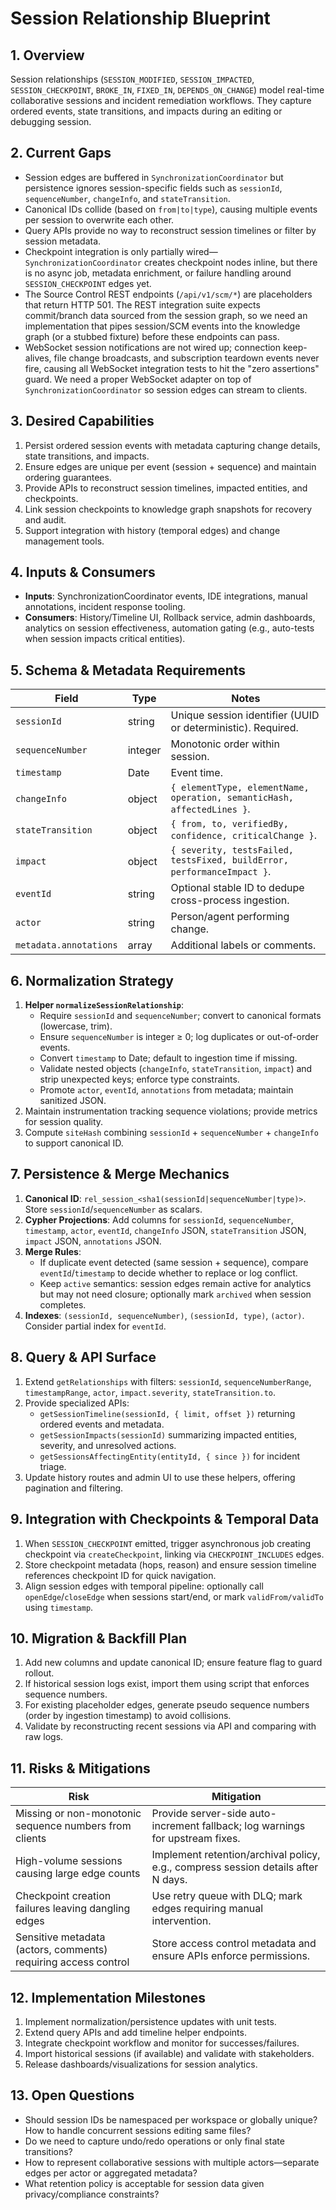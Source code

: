 # Session Relationship Blueprint

## 1. Overview
Session relationships (`SESSION_MODIFIED`, `SESSION_IMPACTED`, `SESSION_CHECKPOINT`, `BROKE_IN`, `FIXED_IN`, `DEPENDS_ON_CHANGE`) model real-time collaborative sessions and incident remediation workflows. They capture ordered events, state transitions, and impacts during an editing or debugging session.

## 2. Current Gaps
- Session edges are buffered in `SynchronizationCoordinator` but persistence ignores session-specific fields such as `sessionId`, `sequenceNumber`, `changeInfo`, and `stateTransition`.
- Canonical IDs collide (based on `from|to|type`), causing multiple events per session to overwrite each other.
- Query APIs provide no way to reconstruct session timelines or filter by session metadata.
- Checkpoint integration is only partially wired—`SynchronizationCoordinator` creates checkpoint nodes inline, but there is no async job, metadata enrichment, or failure handling around `SESSION_CHECKPOINT` edges yet.
- The Source Control REST endpoints (`/api/v1/scm/*`) are placeholders that return HTTP 501. The REST integration suite expects commit/branch data sourced from the session graph, so we need an implementation that pipes session/SCM events into the knowledge graph (or a stubbed fixture) before these endpoints can pass.
- WebSocket session notifications are not wired up; connection keep-alives, file change broadcasts, and subscription teardown events never fire, causing all WebSocket integration tests to hit the "zero assertions" guard. We need a proper WebSocket adapter on top of `SynchronizationCoordinator` so session edges can stream to clients.

## 3. Desired Capabilities
1. Persist ordered session events with metadata capturing change details, state transitions, and impacts.
2. Ensure edges are unique per event (session + sequence) and maintain ordering guarantees.
3. Provide APIs to reconstruct session timelines, impacted entities, and checkpoints.
4. Link session checkpoints to knowledge graph snapshots for recovery and audit.
5. Support integration with history (temporal edges) and change management tools.

## 4. Inputs & Consumers
- **Inputs**: SynchronizationCoordinator events, IDE integrations, manual annotations, incident response tooling.
- **Consumers**: History/Timeline UI, Rollback service, admin dashboards, analytics on session effectiveness, automation gating (e.g., auto-tests when session impacts critical entities).

## 5. Schema & Metadata Requirements
| Field | Type | Notes |
| --- | --- | --- |
| `sessionId` | string | Unique session identifier (UUID or deterministic). Required.
| `sequenceNumber` | integer | Monotonic order within session.
| `timestamp` | Date | Event time.
| `changeInfo` | object | `{ elementType, elementName, operation, semanticHash, affectedLines }`.
| `stateTransition` | object | `{ from, to, verifiedBy, confidence, criticalChange }`.
| `impact` | object | `{ severity, testsFailed, testsFixed, buildError, performanceImpact }`.
| `eventId` | string | Optional stable ID to dedupe cross-process ingestion.
| `actor` | string | Person/agent performing change.
| `metadata.annotations` | array | Additional labels or comments.

## 6. Normalization Strategy
1. **Helper `normalizeSessionRelationship`**:
   - Require `sessionId` and `sequenceNumber`; convert to canonical formats (lowercase, trim).
   - Ensure `sequenceNumber` is integer ≥ 0; log duplicates or out-of-order events.
   - Convert `timestamp` to Date; default to ingestion time if missing.
   - Validate nested objects (`changeInfo`, `stateTransition`, `impact`) and strip unexpected keys; enforce type constraints.
   - Promote `actor`, `eventId`, `annotations` from metadata; maintain sanitized JSON.
2. Maintain instrumentation tracking sequence violations; provide metrics for session quality.
3. Compute `siteHash` combining `sessionId` + `sequenceNumber` + `changeInfo` to support canonical ID.

## 7. Persistence & Merge Mechanics
1. **Canonical ID**: `rel_session_<sha1(sessionId|sequenceNumber|type)>`. Store `sessionId`/`sequenceNumber` as scalars.
2. **Cypher Projections**: Add columns for `sessionId`, `sequenceNumber`, `timestamp`, `actor`, `eventId`, `changeInfo` JSON, `stateTransition` JSON, `impact` JSON, `annotations` JSON.
3. **Merge Rules**:
   - If duplicate event detected (same session + sequence), compare `eventId`/`timestamp` to decide whether to replace or log conflict.
   - Keep `active` semantics: session edges remain active for analytics but may not need closure; optionally mark `archived` when session completes.
4. **Indexes**: `(sessionId, sequenceNumber)`, `(sessionId, type)`, `(actor)`. Consider partial index for `eventId`.

## 8. Query & API Surface
1. Extend `getRelationships` with filters: `sessionId`, `sequenceNumberRange`, `timestampRange`, `actor`, `impact.severity`, `stateTransition.to`.
2. Provide specialized APIs:
   - `getSessionTimeline(sessionId, { limit, offset })` returning ordered events and metadata.
   - `getSessionImpacts(sessionId)` summarizing impacted entities, severity, and unresolved actions.
   - `getSessionsAffectingEntity(entityId, { since })` for incident triage.
3. Update history routes and admin UI to use these helpers, offering pagination and filtering.

## 9. Integration with Checkpoints & Temporal Data
1. When `SESSION_CHECKPOINT` emitted, trigger asynchronous job creating checkpoint via `createCheckpoint`, linking via `CHECKPOINT_INCLUDES` edges.
2. Store checkpoint metadata (hops, reason) and ensure session timeline references checkpoint ID for quick navigation.
3. Align session edges with temporal pipeline: optionally call `openEdge`/`closeEdge` when sessions start/end, or mark `validFrom/validTo` using `timestamp`.

## 10. Migration & Backfill Plan
1. Add new columns and update canonical ID; ensure feature flag to guard rollout.
2. If historical session logs exist, import them using script that enforces sequence numbers.
3. For existing placeholder edges, generate pseudo sequence numbers (order by ingestion timestamp) to avoid collisions.
4. Validate by reconstructing recent sessions via API and comparing with raw logs.

## 11. Risks & Mitigations
| Risk | Mitigation |
| --- | --- |
| Missing or non-monotonic sequence numbers from clients | Provide server-side auto-increment fallback; log warnings for upstream fixes. |
| High-volume sessions causing large edge counts | Implement retention/archival policy, e.g., compress session details after N days. |
| Checkpoint creation failures leaving dangling edges | Use retry queue with DLQ; mark edges requiring manual intervention. |
| Sensitive metadata (actors, comments) requiring access control | Store access control metadata and ensure APIs enforce permissions. |

## 12. Implementation Milestones
1. Implement normalization/persistence updates with unit tests.
2. Extend query APIs and add timeline helper endpoints.
3. Integrate checkpoint workflow and monitor for successes/failures.
4. Import historical sessions (if available) and validate with stakeholders.
5. Release dashboards/visualizations for session analytics.

## 13. Open Questions
- Should session IDs be namespaced per workspace or globally unique? How to handle concurrent sessions editing same files?
- Do we need to capture undo/redo operations or only final state transitions?
- How to represent collaborative sessions with multiple actors—separate edges per actor or aggregated metadata?
- What retention policy is acceptable for session data given privacy/compliance constraints?
